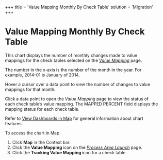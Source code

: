 +++
title = 'Value Mapping Monthly By Check Table'
solution = 'Migration'
+++

# Value Mapping Monthly By Check Table

This chart displays the number of monthly changes made to value mappings
for the check tables selected on the *[Value
Mapping](../Page_Desc/Value_Mapping.htm)* page.

The number in the x-axis is the number of the month in the year. For
example, 2014-01 is January of 2014.

Hover a cursor over a data point to view the number of changes to value
mappings for that month.

Click a data point to open the *Value Mapping* page to view the status
of each check table’s value mapping. The MAPPED PERCENT field displays
the mapping status for each check table.

Refer to [View Dashboards in Map](View_Dashboards_in_Map.htm) for
general information about chart features.

To access the chart in Map:

1.  Click <span style="font-weight: bold;">Map</span> in the Context
    bar.
2.  Click the <span style="font-weight: bold;">Value Mapping</span> icon
    on the *[Process Area
    Launch](../Page_Desc/Process_Area_Launch_map.htm)* page.
3.  Click the <span style="font-weight: bold;">Tracking Value Mapping
    </span>icon for a check table.

